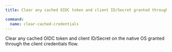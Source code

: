 ```yaml
---
title: Clear any cached OIDC token and client ID/Secret granted through the client credentials flow

command:
  name: clear-cached-credentials
---
```


Clear any cached OIDC token and client ID/Secret on the native OS granted through the client credentials flow.
